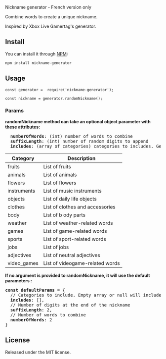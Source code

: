 Nickname generator - French version only

Combine words to create a unique nickname.

Inspired by Xbox Live Gamertag's generator.

## Install
You can install it through [NPM](https://www.npmjs.com/package/nickname-generator):

```sh
npm install nickname-generator
```

## Usage

```
const generator =  require('nickname-generator');

const nickname = generator.randomNickname();
```

### Params

__randomNickname method can take an optional object parameter with these attributes:__

<pre>
  <b>numberOfWords</b>: (int) number of words to combine
  <b>suffixLength</b>: (int) number of random digits to append
  <b>includes</b>: (array of categories) categories to includes. Generator will randomly pick up words from these categories. A nickname can't be composed with multiple words from the same category.
</pre>


| Category    | Description |
| ----------- | ----------- |
| fruits      | List of fruits       |
| animals     | List of animals        |
| flowers     | List of flowers        |
| instruments | List of music instruments        |
| objects     | List of daily life objects        |
| clothes     | List of clothes and accessories        |
| body        | List of b  ody parts      |
| weather     | List of weather-related words        |
| games       | List of game-related words        |
| sports      | List of sport-related words        |
| jobs        | List of jobs        |
| adjectives  | List of neutral adjectives        |
| video_games | List of videogame-related words        |

 __If no argument is provided to randomNickname, it will use the default parameters :__

<pre>
<b>const defaultParams</b> = {
  // Categories to include. Empty array or null will includes everything
  <b>includes</b>: [],
  // Number of digits at the end of the nickname
  <b>suffixLength</b>: 2,
  // Number of words to combine
  <b>numberOfWords</b>: 2
}
</pre>

## License
Released under the MIT license.
